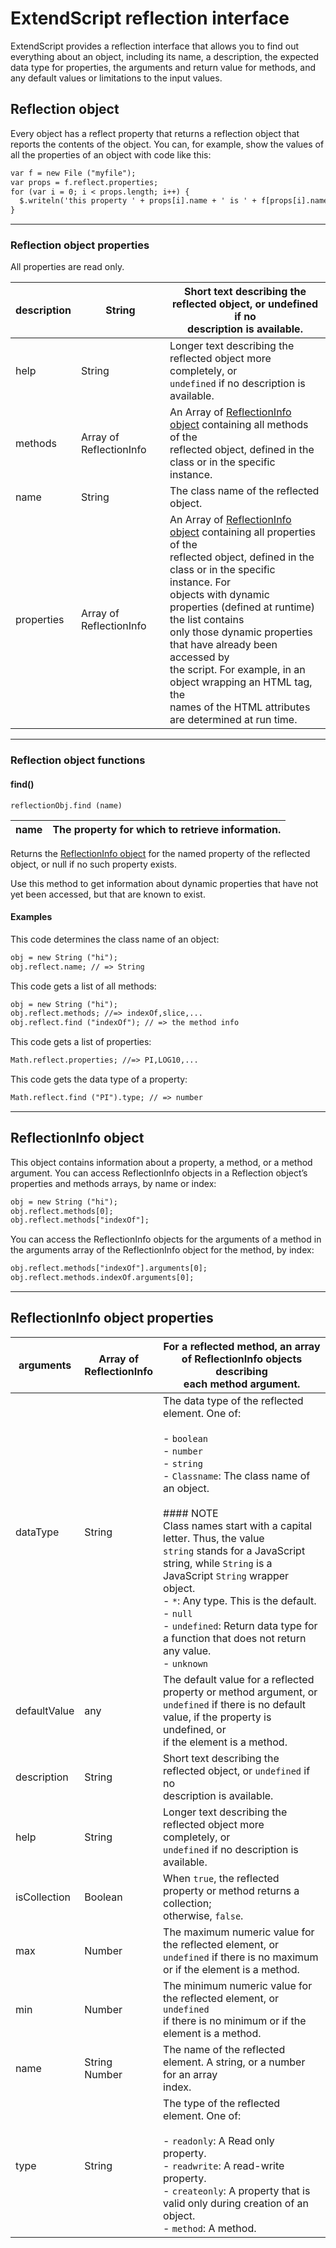 <a id="extendscript-reflection-interface"></a>

# ExtendScript reflection interface

ExtendScript provides a reflection interface that allows you to find out everything about an object,
including its name, a description, the expected data type for properties, the arguments and return value
for methods, and any default values or limitations to the input values.

<a id="reflection-object"></a>

## Reflection object

Every object has a reflect property that returns a reflection object that reports the contents of the
object. You can, for example, show the values of all the properties of an object with code like this:

```default
var f = new File ("myfile");
var props = f.reflect.properties;
for (var i = 0; i < props.length; i++) {
  $.writeln('this property ' + props[i].name + ' is ' + f[props[i].name]);
}
```

---

<a id="reflection-object-properties"></a>

### Reflection object properties

All properties are read only.

| description   | String                  | Short text describing the reflected object, or undefined if no<br/>description is available.                                                                                                                                                                                                                                                                                                                                                              |
|---------------|-------------------------|-----------------------------------------------------------------------------------------------------------------------------------------------------------------------------------------------------------------------------------------------------------------------------------------------------------------------------------------------------------------------------------------------------------------------------------------------------------|
| help          | String                  | Longer text describing the reflected object more completely, or<br/>`undefined` if no description is available.                                                                                                                                                                                                                                                                                                                                           |
| methods       | Array of ReflectionInfo | An Array of [ReflectionInfo object](#reflectioninfo-object) containing all methods of the<br/>reflected object, defined in the class or in the specific instance.                                                                                                                                                                                                                                                                                         |
| name          | String                  | The class name of the reflected object.                                                                                                                                                                                                                                                                                                                                                                                                                   |
| properties    | Array of ReflectionInfo | An Array of [ReflectionInfo object](#reflectioninfo-object) containing all properties of the<br/>reflected object, defined in the class or in the specific instance. For<br/>objects with dynamic properties (defined at runtime) the list contains<br/>only those dynamic properties that have already been accessed by<br/>the script. For example, in an object wrapping an HTML tag, the<br/>names of the HTML attributes are determined at run time. |

---

<a id="reflection-object-functions"></a>

### Reflection object functions

<a id="reflection-object-find"></a>

#### find()

`reflectionObj.find (name)`

| name   | The property for which to retrieve information.   |
|--------|---------------------------------------------------|

Returns the [ReflectionInfo object](#reflectioninfo-object) for the named property of the reflected object, or null if no such
property exists.

Use this method to get information about dynamic properties that have not yet been accessed, but
that are known to exist.

#### Examples

This code determines the class name of an object:

```default
obj = new String ("hi");
obj.reflect.name; // => String
```

This code gets a list of all methods:

```default
obj = new String ("hi");
obj.reflect.methods; //=> indexOf,slice,...
obj.reflect.find ("indexOf"); // => the method info
```

This code gets a list of properties:

```default
Math.reflect.properties; //=> PI,LOG10,...
```

This code gets the data type of a property:

```default
Math.reflect.find ("PI").type; // => number
```

---

<a id="reflectioninfo-object"></a>

## ReflectionInfo object

This object contains information about a property, a method, or a method argument.
You can access ReflectionInfo objects in a Reflection object’s properties and methods arrays, by
name or index:

```default
obj = new String ("hi");
obj.reflect.methods[0];
obj.reflect.methods["indexOf"];
```

You can access the ReflectionInfo objects for the arguments of a method in the arguments array of
the ReflectionInfo object for the method, by index:

```default
obj.reflect.methods["indexOf"].arguments[0];
obj.reflect.methods.indexOf.arguments[0];
```

---

<a id="reflectioninfo-object-properties"></a>

## ReflectionInfo object properties

| arguments    | Array of<br/>ReflectionInfo   | For a reflected method, an array of ReflectionInfo objects describing<br/>each method argument.                                                                                                                                                                                                                                                                                                                                                                                                                     |
|--------------|-------------------------------|---------------------------------------------------------------------------------------------------------------------------------------------------------------------------------------------------------------------------------------------------------------------------------------------------------------------------------------------------------------------------------------------------------------------------------------------------------------------------------------------------------------------|
| dataType     | String                        | The data type of the reflected element. One of:<br/><br/>- `boolean`<br/>- `number`<br/>- `string`<br/>- `Classname`: The class name of an object.<br/><br/>  #### NOTE<br/>  Class names start with a capital letter. Thus, the value<br/>  `string` stands for a JavaScript string, while `String` is a<br/>  JavaScript `String` wrapper object.<br/>- `*`: Any type. This is the default.<br/>- `null`<br/>- `undefined`: Return data type for a function that does not return<br/>  any value.<br/>- `unknown` |
| defaultValue | any                           | The default value for a reflected property or method argument, or<br/>`undefined` if there is no default value, if the property is undefined, or<br/>if the element is a method.                                                                                                                                                                                                                                                                                                                                    |
| description  | String                        | Short text describing the reflected object, or `undefined` if no<br/>description is available.                                                                                                                                                                                                                                                                                                                                                                                                                      |
| help         | String                        | Longer text describing the reflected object more completely, or<br/>`undefined` if no description is available.                                                                                                                                                                                                                                                                                                                                                                                                     |
| isCollection | Boolean                       | When `true`, the reflected property or method returns a collection;<br/>otherwise, `false`.                                                                                                                                                                                                                                                                                                                                                                                                                         |
| max          | Number                        | The maximum numeric value for the reflected element, or<br/>`undefined` if there is no maximum or if the element is a method.                                                                                                                                                                                                                                                                                                                                                                                       |
| min          | Number                        | The minimum numeric value for the reflected element, or `undefined`<br/>if there is no minimum or if the element is a method.                                                                                                                                                                                                                                                                                                                                                                                       |
| name         | String<br/>Number             | The name of the reflected element. A string, or a number for an array<br/>index.                                                                                                                                                                                                                                                                                                                                                                                                                                    |
| type         | String                        | The type of the reflected element. One of:<br/><br/>- `readonly`: A Read only property.<br/>- `readwrite`: A read-write property.<br/>- `createonly`: A property that is valid only during creation of an<br/>  object.<br/>- `method`: A method.                                                                                                                                                                                                                                                                   |
